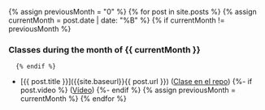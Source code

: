   {% assign previousMonth = "0" %}
  {% for post in site.posts %}
     {% assign currentMonth = post.date | date: "%B" %}
      {% if currentMonth != previousMonth %}
### Classes during the month of {{ currentMonth }}
      {% endif %}
* [{{ post.title }}]({{site.baseurl}}{{ post.url }}) ([Clase en el repo]({{site.organization.master}}/{{post.path}}))
         {%- if post.video %}
          (<a href="{{post.video}}" target="_blank">Vídeo</a>)
         {%- endif %}
      {% assign previousMonth = currentMonth %}
  {% endfor %}
